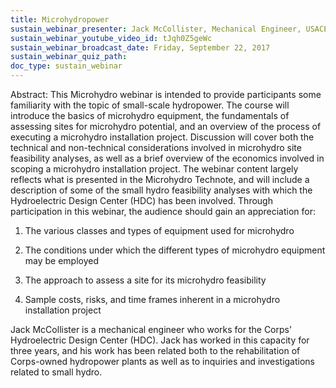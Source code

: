 ```yaml
---
title: Microhydropower
sustain_webinar_presenter: Jack McCollister, Mechanical Engineer, USACE Hydroelectric Design Center
sustain_webinar_youtube_video_id: tJqh0Z5geWc
sustain_webinar_broadcast_date: Friday, September 22, 2017
sustain_webinar_quiz_path:
doc_type: sustain_webinar
---
```


Abstract: This Microhydro webinar is intended to provide participants some familiarity with the topic of small-scale hydropower. The course will introduce the basics of microhydro equipment, the fundamentals of assessing sites for microhydro potential, and an overview of the process of executing a microhydro installation project. Discussion will cover both the technical and non-technical considerations involved in microhydro site feasibility analyses, as well as a brief overview of the economics involved in scoping a microhydro installation project. The webinar content largely reflects what is presented in the Microhydro Technote, and will include a description of some of the small hydro feasibility analyses with which the Hydroelectric Design Center (HDC) has been involved.
Through participation in this webinar, the audience should gain an appreciation for:

1. The various classes and types of equipment used for microhydro

2. The conditions under which the different types of microhydro equipment may be employed

3. The approach to assess a site for its microhydro feasibility

4. Sample costs, risks, and time frames inherent in a microhydro installation project

Jack McCollister is a mechanical engineer who works for the Corps' Hydroelectric Design Center (HDC). Jack has worked in this capacity for three years, and his work has been related both to the rehabilitation of Corps-owned hydropower plants as well as to inquiries and investigations related to small hydro.
